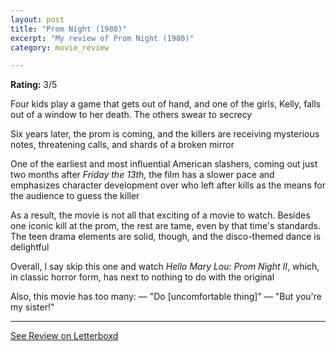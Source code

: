 ```yaml
---
layout: post
title: "Prom Night (1980)"
excerpt: "My review of Prom Night (1980)"
category: movie_review

---
```


**Rating:** 3/5

Four kids play a game that gets out of hand,
and one of the girls, Kelly, falls out of a window to her death. The others swear to secrecy

Six years later, the prom is coming, and the killers are receiving mysterious notes, threatening calls, and shards of a broken mirror

One of the earliest and most influential American slashers, coming out just two months after <i>Friday the 13th,</i> the film has a slower pace and emphasizes character development over who left after kills as the means for the audience to guess the killer

As a result, the movie is not all that exciting of a movie to watch. Besides one iconic kill at the prom, the rest are tame, even by that time's standards. The teen drama elements are solid, though, and the disco-themed dance is delightful

Overall, I say skip this one and watch <i>Hello Mary Lou: Prom Night II</i>, which, in classic horror form, has next to nothing to do with the original

Also, this movie has too many:
— "Do [uncomfortable thing]"
— "But you're my sister!"

<hr>

[See Review on Letterboxd](https://boxd.it/4NNbRV)
